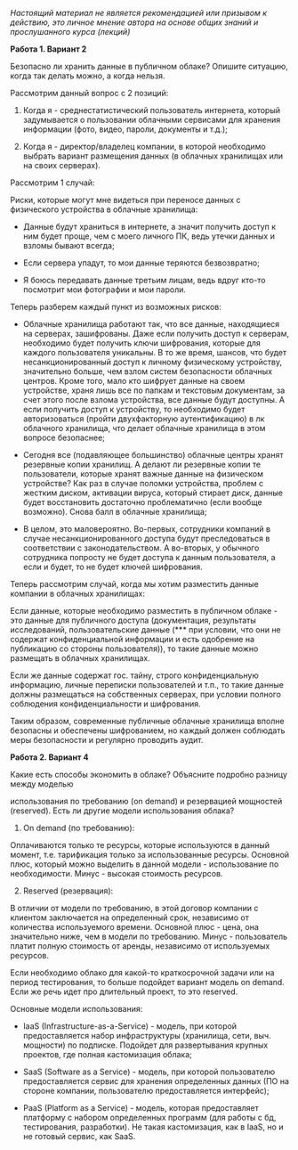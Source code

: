 _Настоящий материал не является рекомендацией или призывом к действию, это личное мнение автора на основе общих знаний и прослушанного курса (лекций)_

**Работа 1. Вариант 2**

Безопасно ли хранить данные в публичном облаке? Опишите ситуацию, когда так делать можно, а когда нельзя.

Рассмотрим данный вопрос с 2 позиций:

1.  Когда я - среднестатистический пользователь интернета, который задумывается о пользовании облачными сервисами для хранения информации (фото, видео, пароли, документы и т.д.);
    
2.  Когда я - директор/владелец компании, в которой необходимо выбрать вариант размещения данных (в облачных хранилищах или на своих серверах).
    

Рассмотрим 1 случай:

Риски, которые могут мне видеться при переносе данных с физического устройства в облачные хранилища:

*   Данные будут храниться в интернете, а значит получить доступ к ним будет проще, чем с моего личного ПК, ведь утечки данных и взломы бывают всегда;
    
*   Если сервера упадут, то мои данные теряются безвозвратно;
    
*   Я боюсь передавать данные третьим лицам, ведь вдруг кто-то посмотрит мои фотографии и мои пароли.
    

Теперь разберем каждый пункт из возможных рисков:

*   Облачные хранилища работают так, что все данные, находящиеся на серверах, зашифрованы. Даже если получить доступ к серверам, необходимо будет получить ключи шифрования, которые для каждого пользователя уникальны. В то же время, шансов, что будет несанкционированный доступ к личному физическому устройству, значительно больше, чем взлом систем безопасности облачных центров. Кроме того, мало кто шифрует данные на своем устройстве, храня лишь все по папкам и текстовым документам, за счет этого после взлома устройства, все данные будут доступны. А если получить доступ к устройству, то необходимо будет авторизоваться (пройти двухфакторную аутентификацию) в лк облачного хранилища, что делает облачные хранилища в этом вопросе безопаснее;
    
*   Сегодня все (подавляющее большинство) облачные центры хранят резервные копии хранилищ. А делают ли резервные копии те пользователи, которые хранят важные данные на физическом устройстве? Как раз в случае поломки устройства, проблем с жестким диском, активации вируса, который стирает диск, данные будет восстановить достаточно проблематично (если вообще возможно). Снова балл в облачные хранилища;
    
*   В целом, это маловероятно. Во-первых, сотрудники компаний в случае несанкционированного доступа будут преследоваться в соответствии с законодательством. А во-вторых, у обычного сотрудника попросту не будет доступа к данным пользователя, а если и будет, то не будет ключей шифрования. 
    

Теперь рассмотрим случай, когда мы хотим разместить данные компании в облачных хранилищах:

Если данные, которые необходимо разместить в публичном облаке - это данные для публичного доступа (документация, результаты исследований, пользовательские данные (\*\*\* при условии, что они не содержат конфиденциальной информации и есть одобрение на публикацию со стороны пользователя)), то такие данные можно размещать в облачных хранилищах.

Если же данные содержат гос. тайну, строго конфиденциальную информацию, личные переписки пользователей и т.п., то такие данные должны размещаться на собственных серверах, при условии полного соблюдения конфиденциальности и шифрования.

Таким образом, современные публичные облачные хранилища вполне безопасны и обеспечены шифрованием, но каждый должен соблюдать меры безопасности и регулярно проводить аудит.

**Работа 2. Вариант 4**

Какие есть способы экономить в облаке? Объясните подробно разницу между моделью

использования по требованию (on demand) и резервацией мощностей (reserved). Есть ли другие модели использования облака?

1. On demand (по требованию):
    

Оплачиваются только те ресурсы, которые используются в данный момент, т.е. тарификация только за использованные ресурсы. Основной плюс, который можно выделить в данной модели - использование по необходимости. Минус - высокая стоимость ресурсов.

2. Reserved (резервация):
    

В отличии от модели по требованию, в этой договор компании с клиентом заключается на определенный срок, независимо от количества используемого времени. Основной плюс - цена, она значительно ниже, чем в модели по требованию. Минус - пользователь платит полную стоимость от аренды, независимо от используемых ресурсов.

Если необходимо облако для какой-то краткосрочной задачи или на период тестирования, то больше подойдет вариант модель on demand. Если же речь идет про длительный проект, то это reserved.

Основные модели использования:

*   IaaS (Infrastructure-as-a-Service) - модель, при которой предоставляется набор инфраструктуры (хранилища, сети, выч. мощности) по подписке. Подойдет для развертывания крупных проектов, где полная кастомизация облака;
    
*   SaaS (Software as a Service) - модель, при которой пользователю предоставляется сервис для хранения определенных данных (ПО на стороне компании, пользователю предоставляется интерфейс);
    
*   PaaS (Platform as a Service) - модель, которая предоставляет платформу с набором определенных программ (для работы с бд, тестирования, разработки). Не такая кастомизация, как в IaaS, но и не готовый сервис, как SaaS.